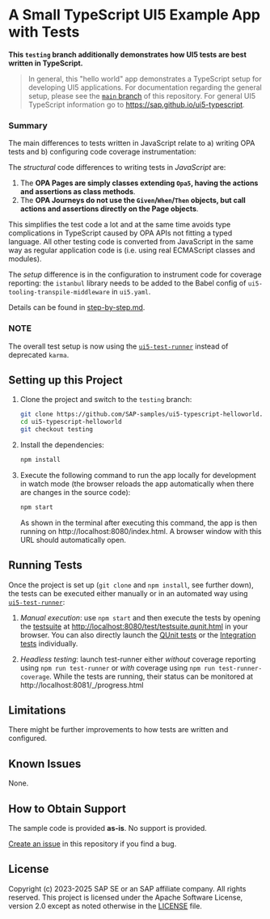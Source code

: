 # A Small TypeScript UI5 Example App with Tests

**This `testing` branch additionally demonstrates how UI5 tests are best written in TypeScript.** 
> In general, this "hello world" app demonstrates a TypeScript setup for developing UI5 applications. For documentation regarding the general setup, please see the [`main` branch](https://github.com/SAP-samples/ui5-typescript-helloworld/tree/main) of this repository. For general UI5 TypeScript information go to https://sap.github.io/ui5-typescript.

### Summary

The main differences to tests written in JavaScript relate to a) writing OPA tests and b) configuring code coverage instrumentation:

The *structural* code differences to writing tests in *JavaScript* are:
1. The **OPA Pages are simply classes extending `Opa5`, having the actions and assertions as class methods**.
2. The **OPA Journeys do not use the `Given`/`When`/`Then` objects, but call actions and assertions directly on the Page objects**. 

This simplifies the test code a lot and at the same time avoids type complications in TypeScript caused by OPA APIs not fitting a typed language. 
All other testing code is converted from JavaScript in the same way as regular application code is (i.e. using real ECMAScript classes and modules).

The *setup* difference is in the configuration to instrument code for coverage reporting: the `istanbul` library needs to be added to the Babel config of `ui5-tooling-transpile-middleware` in `ui5.yaml`.

Details can be found in [step-by-step.md](step-by-step.md).

### NOTE

The overall test setup is now using the [`ui5-test-runner`](https://github.com/ArnaudBuchholz/ui5-test-runner) instead of deprecated `karma`.


## Setting up this Project

1. Clone the project and switch to the `testing` branch:

   ```sh
   git clone https://github.com/SAP-samples/ui5-typescript-helloworld.git
   cd ui5-typescript-helloworld
   git checkout testing
   ```

1. Install the dependencies:

   ```sh
   npm install
   ```

1. Execute the following command to run the app locally for development in watch mode (the browser reloads the app automatically when there are changes in the source code):

   ```sh
   npm start
   ```

   As shown in the terminal after executing this command, the app is then running on http://localhost:8080/index.html. A browser window with this URL should automatically open.


## Running Tests

Once the project is set up (`git clone` and `npm install`, see further down), the tests can be executed either manually or in an automated way using [`ui5-test-runner`](https://github.com/ArnaudBuchholz/ui5-test-runner):

1. *Manual execution*: use `npm start` and then execute the tests by opening the [testsuite](http://localhost:8080/test/testsuite.qunit.html) at [http://localhost:8080/test/testsuite.qunit.html](http://localhost:8080/test/testsuite.qunit.html) in your browser. You can also directly launch the [QUnit tests](http://localhost:8080/test/Test.qunit.html?testsuite=test-resources/ui5/typescript/helloworld/testsuite.qunit&test=unit/unitTests) or the [Integration tests](http://localhost:8080/test/Test.qunit.html?testsuite=test-resources/ui5/typescript/helloworld/testsuite.qunit&test=integration/opaTests) individually.
<!-- 2. *Test-driven* development by running Karma in watch mode using `npm run karma` (which triggers the test each time a source file changes) -->
2. *Headless testing*: launch test-runner either *without* coverage reporting using `npm run test-runner` or *with* coverage using `npm run test-runner-coverage`.
While the tests are running, their status can be monitored at http://localhost:8081/_/progress.html


## Limitations

There might be further improvements to how tests are written and configured.

## Known Issues

None.

## How to Obtain Support

The sample code is provided **as-is**. No support is provided.

[Create an issue](https://github.com/SAP-samples/ui5-typescript-helloworld/issues) in this repository if you find a bug.

## License

Copyright (c) 2023-2025 SAP SE or an SAP affiliate company. All rights reserved.
This project is licensed under the Apache Software License, version 2.0 except as noted otherwise in the [LICENSE](LICENSE) file.
